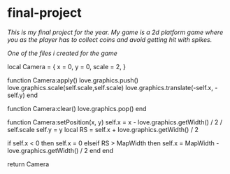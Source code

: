 # final-project

*This is my final project for the year. My game is a 2d platform game where you as the player has to collect coins and avoid getting hit with spikes.*

*One of the files i created for the game*

local Camera = {
   x = 0,
   y = 0,
   scale = 2,
}

function Camera:apply()
   love.graphics.push()
   love.graphics.scale(self.scale,self.scale)
   love.graphics.translate(-self.x, -self.y)
end

function Camera:clear()
   love.graphics.pop()
end

function Camera:setPosition(x, y)
   self.x = x - love.graphics.getWidth() / 2 / self.scale
   self.y = y
   local RS = self.x + love.graphics.getWidth() / 2

   if self.x < 0 then
      self.x = 0
   elseif RS > MapWidth then
      self.x = MapWidth - love.graphics.getWidth() / 2
   end
end

return Camera
